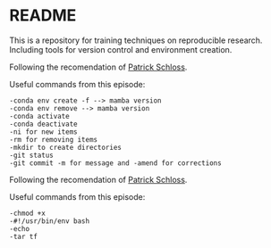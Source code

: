 # README

This is a repository for training techniques on reproducible research. Including tools for version control and environment creation.

Following the recomendation of [Patrick Schloss](https://www.youtube.com/watch?v=olu821RTQA8).

Useful commands from this episode:

    -conda env create -f --> mamba version
    -conda env remove --> mamba version
    -conda activate
    -conda deactivate
    -ni for new items
    -rm for removing items
    -mkdir to create directories
    -git status
    -git commit -m for message and -amend for corrections

Following the recomendation of [Patrick Schloss](https://www.youtube.com/watch?v=Ft8ayhfgaqo&t=304s).

Useful commands from this episode:

    -chmod +x
    -#!/usr/bin/env bash
    -echo
    -tar tf